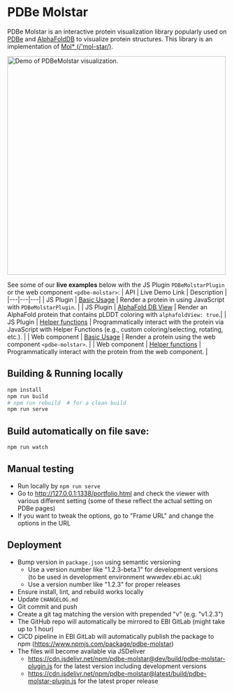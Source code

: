 # PDBe Molstar

PDBe Molstar is an interactive protein visualization library popularly used on [PDBe](https://www.ebi.ac.uk/pdbe/) and [AlphaFoldDB](https://alphafold.ebi.ac.uk/) to visualize protein structures. This library is an implementation of [Mol\* (/'mol-star/)](https://github.com/molstar/molstar).

<img width="500" alt="Demo of PDBeMolstar visualization." src="https://github.com/xnought/pdbe-molstar/assets/65095341/ede6bea0-ffc9-40a4-91b5-52b82443dffe">

See some of our **live examples** below with the JS Plugin `PDBeMolstarPlugin` or the web component `<pdbe-molstar>`:
| API  | Live Demo Link  | Description |
|---|---|---|
| JS Plugin  |  [Basic Usage](https://embed.plnkr.co/plunk/094fAnyWsuQVtYja) | Render a protein in using JavaScript with `PDBeMolstarPlugin`. |
| JS Plugin  |  [AlphaFold DB View](https://embed.plnkr.co/plunk/WlRx73uuGA9EJbpn) | Render an AlphaFold protein that contains pLDDT coloring with `alphafoldView: true`.|
| JS Plugin  |  [Helper functions](https://embed.plnkr.co/plunk/afXaDJsKj9UutcTD) | Programmatically interact with the protein via JavaScript with Helper Functions (e.g., custom coloring/selecting, rotating, etc.). |
| Web component  |  [Basic Usage](https://embed.plnkr.co/plunk/kKn7XBc8lZQ1GwKx) | Render a protein using the web component `<pdbe-molstar>`. |
| Web component  |  [Helper functions](https://embed.plnkr.co/plunk/m3GxFYx9cBjIanBp) | Programmatically interact with the protein from the web component. |

## Building & Running locally

```sh
npm install
npm run build
# npm run rebuild  # for a clean build
npm run serve
```

## Build automatically on file save:

```sh
npm run watch
```

## Manual testing

- Run locally by `npm run serve`
- Go to <http://127.0.0.1:1338/portfolio.html> and check the viewer with various different setting (some of these reflect the actual setting on PDBe pages)
- If you want to tweak the options, go to "Frame URL" and change the options in the URL

## Deployment

- Bump version in `package.json` using semantic versioning
  - Use a version number like "1.2.3-beta.1" for development versions (to be used in development environment wwwdev.ebi.ac.uk)
  - Use a version number like "1.2.3" for proper releases
- Ensure install, lint, and rebuild works locally
- Update `CHANGELOG.md`
- Git commit and push
- Create a git tag matching the version with prepended "v" (e.g. "v1.2.3")
- The GitHub repo will automatically be mirrored to EBI GitLab (might take up to 1 hour)
- CICD pipeline in EBI GitLab will automatically publish the package to npm (https://www.npmjs.com/package/pdbe-molstar)
- The files will become available via JSDeliver
  - https://cdn.jsdelivr.net/npm/pdbe-molstar@dev/build/pdbe-molstar-plugin.js for the latest version including development versions
  - https://cdn.jsdelivr.net/npm/pdbe-molstar@latest/build/pdbe-molstar-plugin.js for the latest proper release
